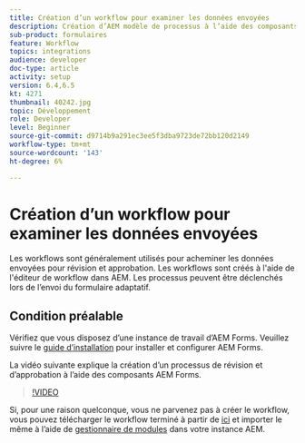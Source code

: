 ```yaml
---
title: Création d’un workflow pour examiner les données envoyées
description: Création d’AEM modèle de processus à l’aide des composants de processus AEM Forms pour examiner les données envoyées.
sub-product: formulaires
feature: Workflow
topics: integrations
audience: developer
doc-type: article
activity: setup
version: 6.4,6.5
kt: 4271
thumbnail: 40242.jpg
topic: Développement
role: Developer
level: Beginner
source-git-commit: d9714b9a291ec3ee5f3dba9723de72bb120d2149
workflow-type: tm+mt
source-wordcount: '143'
ht-degree: 6%

---
```



# Création d’un workflow pour examiner les données envoyées

Les workflows sont généralement utilisés pour acheminer les données envoyées pour révision et approbation. Les workflows sont créés à l&#39;aide de l&#39;éditeur de workflow dans AEM. Les processus peuvent être déclenchés lors de l’envoi du formulaire adaptatif.

## Condition préalable

Vérifiez que vous disposez d’une instance de travail d’AEM Forms. Veuillez suivre le [guide d’installation](https://docs.adobe.com/content/help/en/experience-manager-65/forms/install-aem-forms/osgi-installation/installing-configuring-aem-forms-osgi.html) pour installer et configurer AEM Forms.

La vidéo suivante explique la création d’un processus de révision et d’approbation à l’aide des composants AEM Forms.
>[!VIDEO](https://video.tv.adobe.com/v/40242/?quality=9&learn=on)


Si, pour une raison quelconque, vous ne parvenez pas à créer le workflow, vous pouvez télécharger le workflow terminé à partir de [ici](assets/review-submitted-data-workflow.zip) et importer le même à l’aide de [gestionnaire de modules](http://localhost:4502/crx/packmgr/index.jsp) dans votre instance AEM.



